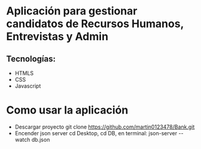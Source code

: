 # Aplicación para gestionar candidatos de Recursos Humanos, Entrevistas y Admin

## Tecnologías:
- HTMLS
- CSS
- Javascript

# Como usar la aplicación
- Descargar proyecto
git clone https://github.com/martin0123478/Bank.git
- Encender json server
cd Desktop, cd DB, en terminal: json-server --watch db.json

